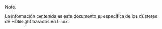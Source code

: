 > [!NOTE]
> La información contenida en este documento es específica de los clústeres de HDInsight basados en Linux.
> 
> 

<!---HONumber=Oct15_HO3-->